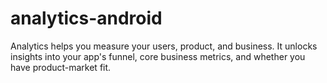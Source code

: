 analytics-android
=================

Analytics helps you measure your users, product, and business. It unlocks insights into your app's funnel, core business metrics, and whether you have product-market fit.
